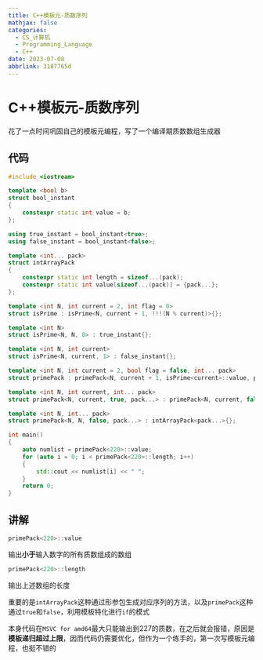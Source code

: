 ```yaml
---
title: C++模板元-质数序列
mathjax: false
categories:
  - CS_计算机
  - Programming_Language
  - C++
date: 2023-07-08
abbrlink: 3187765d
---
```



# C++模板元-质数序列
花了一点时间巩固自己的模板元编程，写了一个编译期质数数组生成器
<!--more-->

## 代码
```c++
#include <iostream>

template <bool b>
struct bool_instant
{
    constexpr static int value = b;
};

using true_instant = bool_instant<true>;
using false_instant = bool_instant<false>;

template <int... pack>
struct intArrayPack
{
    constexpr static int length = sizeof...(pack);
    constexpr static int value[sizeof...(pack)] = {pack...};
};

template <int N, int current = 2, int flag = 0>
struct isPrime : isPrime<N, current + 1, !!!(N % current)>{};

template <int N>
struct isPrime<N, N, 0> : true_instant{};

template <int N, int current>
struct isPrime<N, current, 1> : false_instant{};

template <int N, int current = 2, bool flag = false, int... pack>
struct primePack : primePack<N, current + 1, isPrime<current>::value, pack...>{};

template <int N, int current, int... pack>
struct primePack<N, current, true, pack...> : primePack<N, current, false, current - 1, pack...>{};

template <int N, int... pack>
struct primePack<N, N, false, pack...> : intArrayPack<pack...>{};

int main()
{
    auto numlist = primePack<220>::value;
    for (auto i = 0; i < primePack<220>::length; i++)
    {
        std::cout << numlist[i] << " ";
    }
    return 0;
}
```

## 讲解
```c++
primePack<220>::value
```

输出**小于**输入数字的所有质数组成的数组

```c++
primePack<220>::length
```

输出上述数组的长度


重要的是`intArrayPack`这种通过形参包生成对应序列的方法，以及`primePack`这种通过`true`和`false`，利用模板特化进行`if`的模式

本身代码在`MSVC for amd64`最大只能输出到227的质数，在之后就会报错，原因是**模板递归超过上限**，因而代码仍需要优化，但作为一个练手的，第一次写模板元编程，也挺不错的